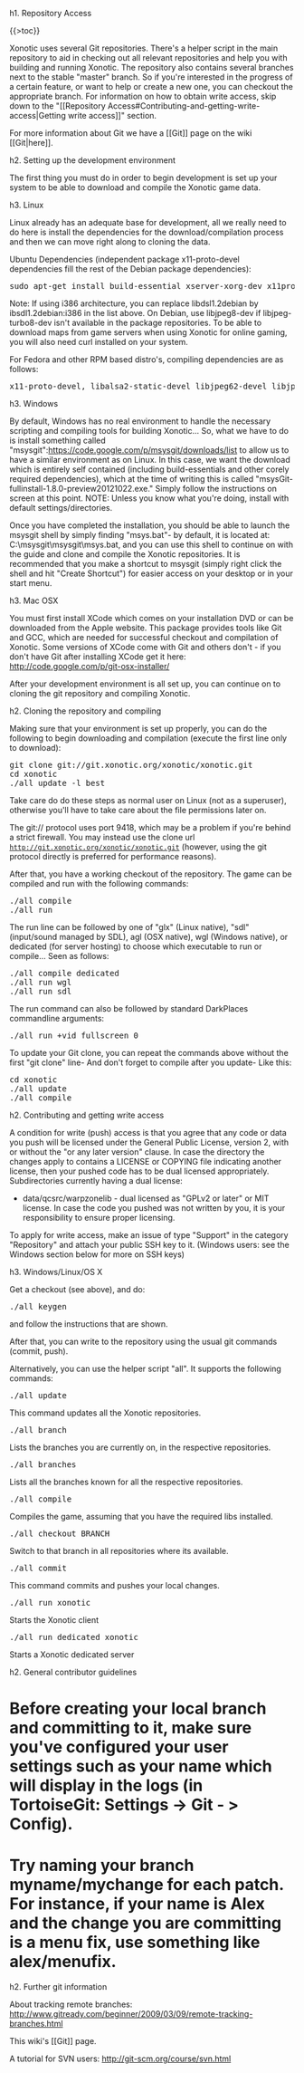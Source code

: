 h1. Repository Access

{{>toc}}

Xonotic uses several Git repositories. There's a helper script in the main repository to aid in checking out all relevant repositories and help you with building and running Xonotic.
The repository also contains several branches next to the stable "master" branch. So if you're interested in the progress of a certain feature, or want to help or create a new one, you can checkout the appropriate branch.
For information on how to obtain write access, skip down to the "[[Repository Access#Contributing-and-getting-write-access|Getting write access]]" section.

For more information about Git we have a [[Git]] page on the wiki [[Git|here]].

h2. Setting up the development environment

The first thing you must do in order to begin development is set up your system to be able to download and compile the Xonotic game data.

h3. Linux

Linux already has an adequate base for development, all we really need to do here is install the dependencies for the download/compilation process and then we can move right along to cloning the data.

Ubuntu Dependencies (independent package x11-proto-devel dependencies fill the rest of the Debian package dependencies):
<pre>
sudo apt-get install build-essential xserver-xorg-dev x11proto-xf86dri-dev x11proto-xf86dga-dev x11proto-xf86vidmode-dev libxxf86dga-dev libxcb-xf86dri0-dev libxpm-dev libxxf86vm-dev libsdl1.2-dev libsdl-image1.2-dev libclalsadrv-dev libasound2-dev libxext-dev libsdl1.2debian libjpeg-turbo8-dev git-core unzip wget
</pre>
Note: If using i386 architecture, you can replace libdsl1.2debian by ibsdl1.2debian:i386 in the list above. On Debian, use libjpeg8-dev if libjpeg-turbo8-dev isn't available in the package repositories. To be able to download maps from game servers when using Xonotic for online gaming, you will also need curl installed on your system.

For Fedora and other RPM based distro's, compiling dependencies are as follows:
<pre>
x11-proto-devel, libalsa2-static-devel libjpeg62-devel libjpeg62-static-devel libSDL-devel
</pre>

h3. Windows

By default, Windows has no real environment to handle the necessary scripting and compiling tools for building Xonotic... So, what we have to do is install something called "msysgit":https://code.google.com/p/msysgit/downloads/list to allow us to have a similar environment as on Linux. In this case, we want the download which is entirely self contained (including build-essentials and other corely required dependencies), which at the time of writing this is called "msysGit-fullinstall-1.8.0-preview20121022.exe." Simply follow the instructions on screen at this point. NOTE: Unless you know what you're doing, install with default settings/directories.

Once you have completed the installation, you should be able to launch the msysgit shell by simply finding "msys.bat"- by default, it is located at: C:\msysgit\msysgit\msys.bat, and you can use this shell to continue on with the guide and clone and compile the Xonotic repositories. It is recommended that you make a shortcut to msysgit (simply right click the shell and hit "Create Shortcut") for easier access on your desktop or in your start menu.

h3. Mac OSX

You must first install XCode which comes on your installation DVD or can be downloaded from the Apple website. This package provides tools like Git and GCC, which are needed for successful checkout and compilation of Xonotic. Some versions of XCode come with Git and others don't - if you don't have Git after installing XCode get it here: http://code.google.com/p/git-osx-installer/

After your development environment is all set up, you can continue on to cloning the git repository and compiling Xonotic.

h2. Cloning the repository and compiling

Making sure that your environment is set up properly, you can do the following to begin downloading and compilation (execute the first line only to download):

<pre>
git clone git://git.xonotic.org/xonotic/xonotic.git
cd xonotic
./all update -l best
</pre>

Take care do do these steps as normal user on Linux (not as a superuser), otherwise you'll have to take care about the file permissions later on.

The git:// protocol uses port 9418, which may be a problem if you're behind a strict firewall. You may instead use the clone url <code>http://git.xonotic.org/xonotic/xonotic.git</code> (however, using the git protocol directly is preferred for performance reasons).

After that, you have a working checkout of the repository. The game can be compiled and run with the following commands:
<pre>
./all compile
./all run
</pre>

The run line can be followed by one of "glx" (Linux native), "sdl" (input/sound managed by SDL), agl (OSX native), wgl (Windows native), or dedicated (for server hosting) to choose which executable to run or compile... Seen as follows:
<pre>
./all compile dedicated
./all run wgl
./all run sdl
</pre>

The run command can also be followed by standard DarkPlaces commandline arguments:
<pre>
./all run +vid_fullscreen 0
</pre>

To update your Git clone, you can repeat the commands above without the first "git clone" line- And don't forget to compile after you update- Like this:
<pre>
cd xonotic
./all update
./all compile
</pre>

h2. Contributing and getting write access

A condition for write (push) access is that you agree that any code or data you push will be licensed under the General Public License, version 2, with or without the "or any later version" clause. In case the directory the changes apply to contains a LICENSE or COPYING file indicating another license, then your pushed code has to be dual licensed appropriately. Subdirectories currently having a dual license:
* data/qcsrc/warpzonelib - dual licensed as "GPLv2 or later" or MIT license.
In case the code you pushed was not written by you, it is your responsibility to ensure proper licensing.

To apply for write access, make an issue of type "Support" in the category "Repository" and attach your public SSH key to it. (Windows users: see the Windows section below for more on SSH keys)

h3. Windows/Linux/OS X

Get a checkout (see above), and do:

<pre>
./all keygen
</pre>

and follow the instructions that are shown.

After that, you can write to the repository using the usual git commands (commit, push).

Alternatively, you can use the helper script "all".
It supports the following commands:

<pre>
./all update
</pre>

This command updates all the Xonotic repositories.

<pre>
./all branch
</pre>

Lists the branches you are currently on, in the respective repositories.

<pre>
./all branches
</pre>

Lists all the branches known for all the respective repositories.

<pre>
./all compile
</pre>

Compiles the game, assuming that you have the required libs installed.

<pre>
./all checkout BRANCH
</pre>

Switch to that branch in all repositories where its available.

<pre>
./all commit
</pre>

This command commits and pushes your local changes.

<pre>
./all run xonotic
</pre>

Starts the Xonotic client

<pre>
./all run dedicated xonotic
</pre>

Starts a Xonotic dedicated server

h2. General contributor guidelines

# Before creating your local branch and committing to it, make sure you've configured your user settings such as your name which will display in the logs (in TortoiseGit: Settings -> Git - > Config).
# Try naming your branch myname/mychange for each patch. For instance, if your name is Alex and the change you are committing is a menu fix, use something like alex/menufix.

h2. Further git information

About tracking remote branches:
http://www.gitready.com/beginner/2009/03/09/remote-tracking-branches.html

This wiki's [[Git]] page.

A tutorial for SVN users:
http://git-scm.org/course/svn.html
